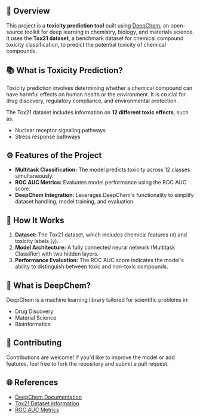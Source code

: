 ## 🌟 Overview
This project is a **toxicity prediction tool** built using [DeepChem](https://deepchem.io/), an open-source toolkit for deep learning in chemistry, biology, 
and materials science. It uses the **Tox21 dataset**, a benchmark dataset for chemical compound toxicity classification, to predict the potential toxicity of chemical compounds.

## 📚 What is Toxicity Prediction?

Toxicity prediction involves determining whether a chemical compound can have harmful effects on human health or the environment. It is crucial for drug discovery, regulatory compliance, and environmental protection.

The Tox21 dataset includes information on **12 different toxic effects**, such as:

- Nuclear receptor signaling pathways
- Stress response pathways

## ⚙️ Features of the Project

- **Multitask Classification:** The model predicts toxicity across 12 classes simultaneously.
- **ROC AUC Metrics:** Evaluates model performance using the ROC AUC score.
- **DeepChem Integration:** Leverages DeepChem's functionality to simplify dataset handling, model training, and evaluation.

## 🚀 How It Works

1. **Dataset:** The Tox21 dataset, which includes chemical features (`X`) and toxicity labels (`y`).
2. **Model Architecture:** A fully connected neural network (Multitask Classifier) with two hidden layers.
3. **Performance Evaluation:** The ROC AUC score indicates the model's ability to distinguish between toxic and non-toxic compounds.

  
## 📖 What is DeepChem?  
DeepChem is a machine learning library tailored for scientific problems in:  
* Drug Discovery
* Material Science
* Bioinformatics

## 🤝 Contributing
Contributions are welcome! If you'd like to improve the model or add features, feel free to fork the repository and submit a pull request.

## 🌐 References
- [DeepChem Documentation](https://deepchem.readthedocs.io/en/latest/)
- [Tox21 Dataset information](https://tox21.gov/resources/)
- [ROC AUC Metrics](https://scikit-learn.org/1.5/modules/generated/sklearn.metrics.roc_auc_score.html)

